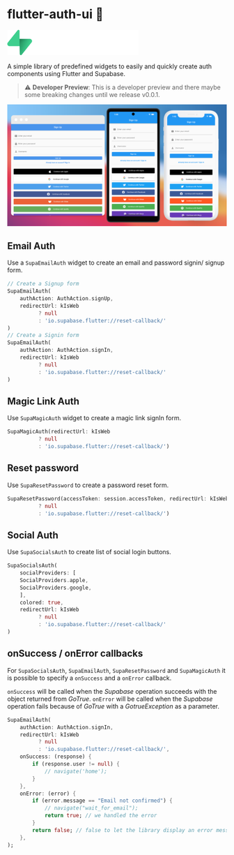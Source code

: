 # flutter-auth-ui :iphone:
<p float="left">
<img src="https://github.com/supabase/supabase/blob/master/packages/common/assets/images/supabase-logo-wordmark--dark.png"  width="60%" height="50%" />
</p>
A simple library of predefined widgets to easily and quickly create auth components using Flutter and Supabase.

> :warning: **Developer Preview**: This is a developer preview and there maybe some breaking changes until we release v0.0.1.

![Supabase Auth UI](https://raw.githubusercontent.com/supabase-community/flutter-auth-ui/main/assets/supabase_auth_ui.png "UI Sample")

## Email Auth

Use a `SupaEmailAuth` widget to create an email and password signin/ signup form.

```dart
// Create a Signup form
SupaEmailAuth(
    authAction: AuthAction.signUp,
    redirectUrl: kIsWeb
          ? null
          : 'io.supabase.flutter://reset-callback/'
)
// Create a Signin form
SupaEmailAuth(
    authAction: AuthAction.signIn,
    redirectUrl: kIsWeb
          ? null
          : 'io.supabase.flutter://reset-callback/'
)
```

## Magic Link Auth

Use `SupaMagicAuth` widget to create a magic link signIn form.

```dart
SupaMagicAuth(redirectUrl: kIsWeb
          ? null
          : 'io.supabase.flutter://reset-callback/')
```

## Reset password

Use `SupaResetPassword` to create a password reset form.

```dart
SupaResetPassword(accessToken: session.accessToken, redirectUrl: kIsWeb
          ? null
          : 'io.supabase.flutter://reset-callback/')
```

## Social Auth

Use `SupaSocialsAuth` to create list of social login buttons.

```dart
SupaSocialsAuth(
    socialProviders: [
    SocialProviders.apple,
    SocialProviders.google,
    ],
    colored: true,
    redirectUrl: kIsWeb
          ? null
          : 'io.supabase.flutter://reset-callback/'
)
```

## onSuccess / onError callbacks

For `SupaSocialsAuth`, `SupaEmailAuth`, `SupaResetPassword` and `SupaMagicAuth` it is possible to specify a ```onSuccess``` and a ```onError``` callback.

```onSuccess``` will be called when the *Supabase* operation succeeds with the object returned from *GoTrue*.
```onError``` will be called when the *Supabase* operation fails because of *GoTrue* with a *GotrueException* as a parameter.

```dart
SupaEmailAuth(
    authAction: AuthAction.signIn,
    redirectUrl: kIsWeb
          ? null
          : 'io.supabase.flutter://reset-callback/',
    onSuccess: (response) {
        if (response.user != null) {
            // navigate('home');
        }
    },
    onError: (error) {
        if (error.message == "Email not confirmed") {
            // navigate("wait_for_email");
            return true; // we handled the error
        }
        return false; // false to let the library display an error message.
    },
);
```
